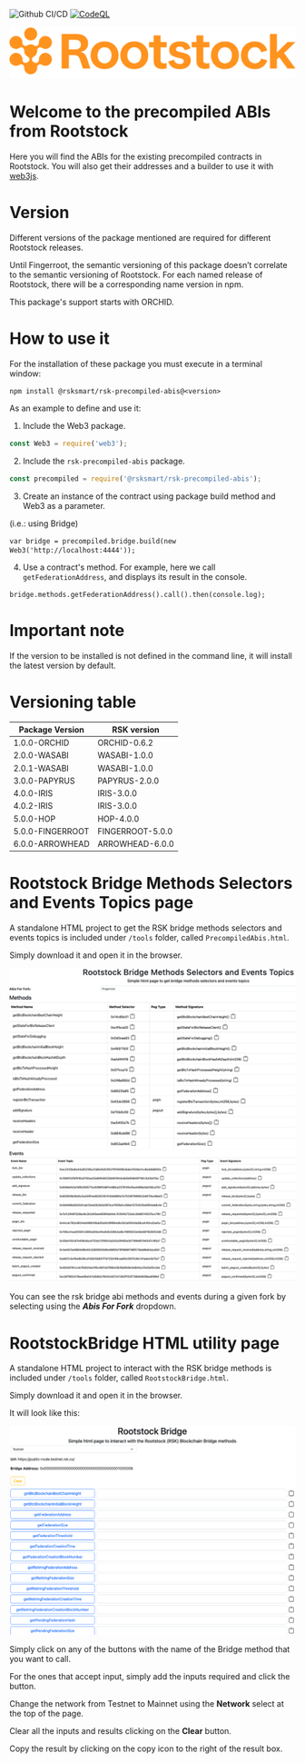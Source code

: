 ![Github CI/CD](https://github.com/rsksmart/precompiled-abis/actions/workflows/workflow.yml/badge.svg)
[![CodeQL](https://github.com/rsksmart/precompiled-abis/workflows/CodeQL/badge.svg)](https://github.com/rsksmart/precompiled-abis/actions?query=workflow%3ACodeQL)

<img src="./rootstock_logo.png" alt="Rootstock" />

# Welcome to the precompiled ABIs from Rootstock

Here you will find the ABIs for the existing precompiled contracts in Rootstock. You will also get their addresses and a builder to use it with [web3js](https://www.npmjs.com/package/web3).

# Version

Different versions of the package mentioned are required for different Rootstock releases.

Until Fingerroot, the semantic versioning of this package doesn’t correlate to the semantic versioning of Rootstock. For each named release of Rootstock, there will be a corresponding name version in npm.

This package's support starts with ORCHID.

# How to use it

For the installation of these package you must execute in a terminal window:

```shell
npm install @rsksmart/rsk-precompiled-abis@<version>
```

As an example to define and use it:

1) Include the Web3 package.

```javascript
const Web3 = require('web3');
```

2) Include the `rsk-precompiled-abis` package.

```javascript
const precompiled = require('@rsksmart/rsk-precompiled-abis');
```

3) Create an instance of the contract using package build method and Web3 as a parameter.

(i.e.: using Bridge)

```shell
var bridge = precompiled.bridge.build(new Web3('http://localhost:4444'));
```

4) Use a contract's method. For example, here we call `getFederationAddress`, and displays its result in the console.

```shell
bridge.methods.getFederationAddress().call().then(console.log);
```

# Important note

If the version to be installed is not defined in the command line, it will install the latest version by default.

# Versioning table

| Package Version  | RSK version      |
|------------------|------------------|
| 1.0.0-ORCHID     | ORCHID-0.6.2     |
| 2.0.0-WASABI     | WASABI-1.0.0     |
| 2.0.1-WASABI     | WASABI-1.0.0     |
| 3.0.0-PAPYRUS    | PAPYRUS-2.0.0    |
| 4.0.0-IRIS       | IRIS-3.0.0       |
| 4.0.2-IRIS       | IRIS-3.0.0       |
| 5.0.0-HOP        | HOP-4.0.0        |
| 5.0.0-FINGERROOT | FINGERROOT-5.0.0 |
| 6.0.0-ARROWHEAD  | ARROWHEAD-6.0.0  |

# Rootstock Bridge Methods Selectors and Events Topics page

A standalone HTML project to get the RSK bridge methods selectors and events topics is included under `/tools` folder, called `PrecompiledAbis.html`.

Simply download it and open it in the browser.

<img src="./tools/precompiledAbisMethods.png" alt="Rootstock bridge abis methods" />

<img src="./tools/precompiledAbisEvents.png" alt="Rootstock bridge abis events" />

You can see the rsk bridge abi methods and events during a given fork by selecting using the ***Abis For Fork*** dropdown.

# RootstockBridge HTML utility page

A standalone HTML project to interact with the RSK bridge methods is included under `/tools` folder, called `RootstockBridge.html`.

Simply download it and open it in the browser.

It will look like this:

<img src="./tools/RootstockBridge.png" alt="Rootstock bridge html utility project" />

Simply click on any of the buttons with the name of the Bridge method that you want to call.

For the ones that accept input, simply add the inputs required and click the button.

Change the network from Testnet to Mainnet using the **Network** select at the top of the page.

Clear all the inputs and results clicking on the **Clear** button.

Copy the result by clicking on the copy icon to the right of the result box.
